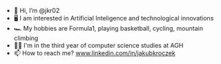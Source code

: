 - 👋 Hi, I’m @jkr02
- 🖥️ I am interested in Artificial Inteligence and technological innovations
- 🏎️ My hobbies are Formula1, playing basketball, cycling, mountain climbing
- 👨‍🎓 I'm in the third year of computer science studies at AGH
- 📫 How to reach me?
www.linkedin.com/in/jakubkroczek
<!---
jkr02/jkr02 is a ✨ special ✨ repository because its `README.md` (this file) appears on your GitHub profile.
You can click the Preview link to take a look at your changes.
--->
